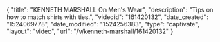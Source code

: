 {
    "title": "KENNETH MARSHALL On Men's Wear",
    "description": "Tips on how to match shirts with ties.",
    "videoid": "161420132",
    "date_created": "1524069778",
    "date_modified": "1524256383",
    "type": "captivate",
    "layout": "video",
    "url": "\/v\/kenneth-marshall\/161420132"
}